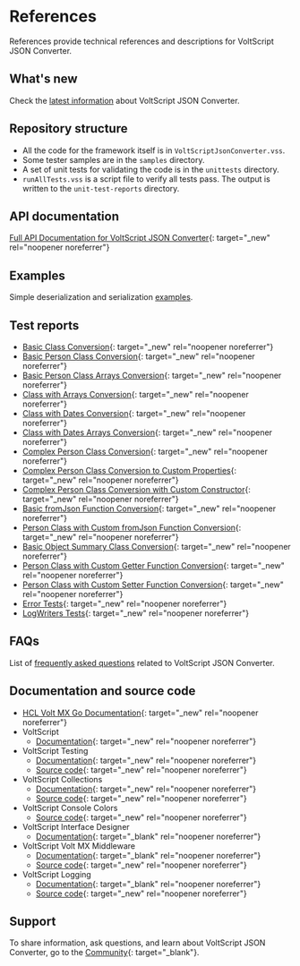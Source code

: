 # References

References provide technical references and descriptions for VoltScript JSON Converter.
<!--## Project Documentation-->

## What's new

Check the [latest information](whatsnew.md) about VoltScript JSON Converter.

## Repository structure

- All the code for the framework itself is in `VoltScriptJsonConverter.vss`.
- Some tester samples are in the `samples` directory.
- A set of unit tests for validating the code is in the `unittests` directory.
- `runAllTests.vss` is a script file to verify all tests pass. The output is written to the `unit-test-reports` directory.

## API documentation

[Full API Documentation for VoltScript JSON Converter](./apidoc/index.html){: target="_new" rel="noopener noreferrer"}

## Examples

Simple deserialization and serialization [examples](example.md).

## Test reports

- [Basic Class Conversion](./testreports/BasicClassConversion/index.html){: target="_new" rel="noopener noreferrer"}
- [Basic Person Class Conversion](./testreports/BasicPersonClassConversion/index.html){: target="_new" rel="noopener noreferrer"}
- [Basic Person Class Arrays Conversion](./testreports/PersonArrayClassConversion/index.html){: target="_new" rel="noopener noreferrer"}
- [Class with Arrays Conversion](./testreports/ClassWithArraysConversion/index.html){: target="_new" rel="noopener noreferrer"}
- [Class with Dates Conversion](./testreports/ComplexObjectClassConversion/index.html){: target="_new" rel="noopener noreferrer"}
- [Class with Dates Arrays Conversion](./testreports/ComplexObjectArrayClassConversion/index.html){: target="_new" rel="noopener noreferrer"}
- [Complex Person Class Conversion](./testreports/ComplexPersonClassConversion/index.html){: target="_new" rel="noopener noreferrer"}
- [Complex Person Class Conversion to Custom Properties](./testreports/ComplexPersonClassConversiontoCustomProperties/index.html){: target="_new" rel="noopener noreferrer"}
- [Complex Person Class Conversion with Custom Constructor](./testreports/ComplexPersonConstructorConversion/index.html){: target="_new" rel="noopener noreferrer"}
- [Basic fromJson Function Conversion](./testreports/FromJsonClassConversion/index.html){: target="_new" rel="noopener noreferrer"}
- [Person Class with Custom fromJson Function Conversion](./testreports/CustomFunctions/index.html){: target="_new" rel="noopener noreferrer"}
- [Basic Object Summary Class Conversion](./testreports/ObjectClassConversion/index.html){: target="_new" rel="noopener noreferrer"}
- [Person Class with Custom Getter Function Conversion](./testreports/PersonClasswithCustomGetterFunctions/index.html){: target="_new" rel="noopener noreferrer"}
- [Person Class with Custom Setter Function Conversion](./testreports/PersonClasswithCustomSetterConversion/index.html){: target="_new" rel="noopener noreferrer"}
- [Error Tests](./testreports/ErrorTests/index.html){: target="_new" rel="noopener noreferrer"}
- [LogWriters Tests](./testreports/LogWritersTest/index.html){: target="_new" rel="noopener noreferrer"}

## FAQs

List of [frequently asked questions](faqs.md) related to VoltScript JSON Converter.

## Documentation and source code

- [HCL Volt MX Go Documentation](https://opensource.hcltechsw.com/voltmxgo-documentation/index.html){: target="_new" rel="noopener noreferrer"}
- VoltScript
    - [Documentation](https://help.hcltechsw.com/docs/voltscript/early-access/index.html){: target="_new" rel="noopener noreferrer"}
- VoltScript Testing
    - [Documentation](https://opensource.hcltechsw.com/voltscript-testing){: target="_new" rel="noopener noreferrer"}
    - [Source code](https://github.com/HCL-TECH-SOFTWARE/voltscript-testing){: target="_new" rel="noopener noreferrer"}
- VoltScript Collections
    - [Documentation](https://opensource.hcltechsw.com/voltscript-collections){: target="_new" rel="noopener noreferrer"}
    - [Source code](https://github.com/HCL-TECH-SOFTWARE/voltscript-collections){: target="_new" rel="noopener noreferrer"}
- VoltScript Console Colors
    - [Source code](https://github.com/HCL-TECH-SOFTWARE/voltscript-console-colors){: target="_new" rel="noopener noreferrer"}
- VoltScript Interface Designer
    - [Documentation](https://opensource.hcltechsw.com/voltscript-interface-designer){: target="_blank" rel="noopener noreferrer"}
- VoltScript Volt MX Middleware
    - [Documentation](https://opensource.hcltechsw.com/voltscript-voltmx-middleware){: target="_blank" rel="noopener noreferrer"}
    - [Source code](https://github.com/HCL-TECH-SOFTWARE/voltscript-voltmx-middleware){: target="_new" rel="noopener noreferrer"}
- VoltScript Logging
    - [Documentation](https://opensource.hcltechsw.com/voltscript-logging){: target="_blank" rel="noopener noreferrer"}
    - [Source code](https://github.com/HCL-TECH-SOFTWARE/voltscript-logging){: target="_new" rel="noopener noreferrer"}

## Support

To share information, ask questions, and learn about VoltScript JSON Converter, go to the [Community](https://support.hcltechsw.com/community?id=community_forum&sys_id=999cdacbdb82ed9055f38d6d13961961){: target="_blank"}.